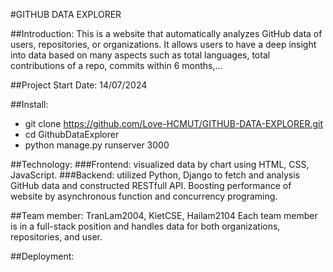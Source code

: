 #GITHUB DATA EXPLORER

##Introduction:
This is a website that automatically analyzes GitHub data of users, repositories, or organizations. It allows users to have a deep insight into data based on many aspects such as total languages, total contributions of a repo, commits within 6 months,...

##Project Start Date: 14/07/2024

##Install: 
- git clone https://github.com/Love-HCMUT/GITHUB-DATA-EXPLORER.git
- cd GithubDataExplorer
- python manage.py runserver 3000

##Technology: 
###Frontend: visualized data by chart using HTML, CSS, JavaScript.
###Backend: utilized Python, Django to fetch and analysis GitHub data and constructed RESTfull API. Boosting performance of website by asynchronous function and concurrency programing.

##Team member: TranLam2004, KietCSE, Hailam2104
Each team member is in a full-stack position and handles data for both organizations, repositories, and user.

##Deployment: 
